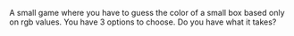 A small game where you have to guess the color of a small box based only on rgb values. You have 3 options to choose. Do you have what it takes?
